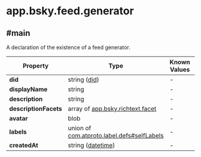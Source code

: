 # app.bsky.feed.generator

## #main

A declaration of the existence of a feed generator.

| Property | Type | Known Values | Required | Description |
| --- | --- | --- | :---: | --- |
| **did** | string ([did](https://atproto.com/specs/did)) | - | ✅ | - |
| **displayName** | string | - | ✅ | - |
| **description** | string | - | ❌ | - |
| **descriptionFacets** | array of [app.bsky.richtext.facet](../../../../app/bsky/richtext/facet.md#app.bsky.richtext.facet) | - | ❌ | - |
| **avatar** | blob | - | ❌ | - |
| **labels** | union of <br>[com.atproto.label.defs#selfLabels](../../../../com/atproto/label/defs.md#selfLabels) | - | ❌ | - |
| **createdAt** | string ([datetime](https://atproto.com/specs/lexicon#datetime)) | - | ✅ | - |
